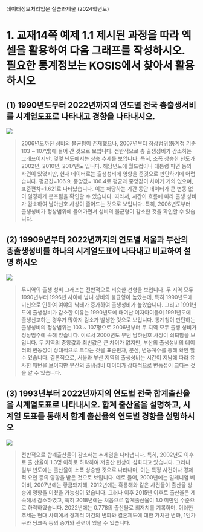 데이터정보처리입문 실습과제물 (2024학년도)

# 1. 교재14쪽 예제 1.1 제시된 과정을 따라 엑셀을 활용하여 다음 그래프를 작성하시오. 필요한 통계정보는 KOSIS에서 찾아서 활용하시오 

## (1) 1990년도부터 2022년까지의 연도별 전국 총출생서비를 시계열도표로 나타내고 경향을 나타내시오.

<p>
<img src="https://github.com/yumioh/knou/assets/38059057/bbe66461-08df-4a34-86c4-9e9710b846cc"/>
<p/>
 
 > 2006년도까진 성비의 불균형이 존재했으나, 2007년부터 정상범위(통계청 기준 103 ~ 107명)에 들어 간 것으로 보입니다. 전반적으로 총 출생성비가 감소하는 그래프이지만, 몇몇 년도에서는 상승 추세를 보입니다. 특히, 소폭 상승한 년도가 2002년, 2010년, 2017년도 입니다. 해당년도에 월드컵이나 대통령 파면 등의 사건이 있었지만, 현재 데이터로는 출생성비에 영향을 준것으로 판단하기에 어렵습니다. 평균값=106.9, 중앙값= 106.4로 평균과 중앙값이 차이가 거의 없으며, 표준편차=1.621로 나타났습니다. 이는 해당하는 기간 동안 데이터가 큰 변동 없이 일정하게 분포됨을 확인할 수 있습니다. 따라서, 시간이 흐름에 따라 출생 성비가 감소하여 남아선호 사상이 줄어드는 것으로 보입니다. 특히, 2006년도부터 출생성비가 정상범위에 들어가면서 성비의 불균형이 감소한 것을 확인할 수 있습니다.


<p/>

## (2) 19909년부터 2022년까지의 연도별 서울과 부산의 총출생성비를 하나의 시계열도표에 나타내고 비교하여 설명 하시오

<p>
<img src="https://github.com/yumioh/knou/assets/38059057/d287d33b-8210-4e03-b871-f87733304aa0"/>
<p/>

 > 두지역의 출생 성비 그래프는 전반적으로 비슷한 선형을 보입니다. 두 지역 모두 1990년부터 1996년 사이에 남녀 성비의 불균형이 높았는데, 특히 1990년도에 미신으로 인하여 여야의 낙태가 증가하여 출생성비가 높았습니다. 그리고 1991년도에 출생성비가 감소한 이유는 1990년도에 태어난 여자아이들이 1991년도에 출생신고하는 경우가 많아져 감소가 발생한 것으로 보입니다. 통계청이 판단하는 출생성비의 정상범위는 103 ~ 107명으로 2006년부터 두 지역 모두 출생 성비가 정상범주에 속해 있습니다. 이로서 2000년도 부턴 남하선호 사상이 쇠퇴함을 보입니다. 두 지역의 중앙값과 최빈값은 큰 차이가 없지만, 부산의 출생성비의 데이터의 변동성이 상대적으로 크다는 것을 표준편차, 분산, 변동계수를 통해 확인 할 수 있습니다. 결론적으로, 서울과 부산 지역의 출생성비는 시간이 지남에 따라 유사한 패턴을 보이지만 부산의 출생성비 데이터가 상대적으로 변동성이 크다는 것을 알 수 있습니다.

<p/>

## (3) 1993년부터 2022년까지의 연도별 전국 합계출산율을 시계열도표로 나타내시오. 합계 출산율을 설명하고, 시계열 도표를 통해서 합계 출산율의 연도별 경향을 설명하시오

<p>
<img src="https://github.com/yumioh/knou/assets/38059057/dbf2d768-c655-46ba-b5c7-e58272083d8a"/>
<p/>

> 전반적으로 합계출산율이 감소하는 추세임을 나타냅니다. 특히, 2002년도 이후로 출
산율이 1.3명 이하로 하락하여 저출산 현상이 심화되고 있습니다. 그러나 일부 년도에는 출산율이 소폭 상승한 것으로 나타나며, 이는 특정 사건이나 경제적 요인 등의 영향을 받은 것으로 보입니다. 예로 들어, 2000년에는 밀레니엄 베이비, 2007년에는 황금돼지해, 2012년에는 흑룡해와 같은 사건들이 출산율 상승에 영향을 미쳤을 가능성이 있습니다. 그러나 이후 2015년 이후로 출산율은 계속해서 감소하였고, 특히 2018년에는 처음으로 합계출산율이 1.0 미만인 수준으로 하락하였습니다. 2022년에는 0.778의 출산율로 최저치를 기록하며, 이러한 추세는 현대 사회에서 경제적 여건의 변화와 결혼제도에 대한 가치관 변화, 1인가구와 딩크족 등의 증가와 관련이 있을 수 있습니다.